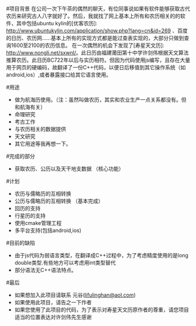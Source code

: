 #项目背景
在公司一次下午茶的偶然的聊天，有位同事说如果有软件能够获取古代农历来研究古人八字就好了。然后，我就找了网上基本上所有和农历相关的的软件，其中包括ubuntu kylin的[优客农历]: <http://www.ubuntukylin.com/application/show.php?lang=cn&id=269> 、百度的日历、农历网……基本上所有的实现方式都是能过查表实现的，大部分只做到查询1600至2100的农历信息。
在一次偶然的机会下发现了[寿星天文历]: <http://www.nongli.net/sxwnl/>。此日历由福建莆田第十中学许剑伟根据天文算法推算农历。此日历BC722年以后与实历相符。但因为代码使用js编写，且存在大量用于网页的硬编码，故翻译了一份C++代码，以便日后移值到其它操作系统（如android,ios）,或者暴露接口给其它语言使用。

#用途
*  做为航海历使用。（注：虽然叫做农历，其实和农业生产一点关系都没有。但和航海有关）
*  命理研究
*  考古工作
*  与农历相关的数据提供 
*  天文研究
*  其它用途等我再想一下。


#完成的部分
* 获取农历、公历以及天干地支数据 （核心功能）

#计划
* 农历与儒略历的互相转换
* 公历与儒略历的互相转换 （基本完成）
* 回历的支持
* 行星历的支持
* 使用cmake管理工程
* 多平台支持(包括android,ios)

#目前的缺陷
* 由于js代码为弱语言类型，在翻译成C++过程中，为了考虑精度使用的是long double类型.有些地方可以考虑用int类型替代
* 部分语法无C++语法特点。

#最后
* 如果想加入此项目请联系 元谷(lifulinghan@aol.com)
* 如果使用此项目，请告之一下作者
* 如果您使用了此项目的代码，为了表示对寿星天文历原作者的尊重，请您项目适当的位置表达对许剑伟先生感谢

